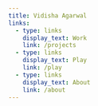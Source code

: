 ```yaml
---
title: Vidisha Agarwal
links:
  - type: links
    display_text: Work
    link: /projects
  - type: links
    display_text: Play
    link: /play
  - type: links
    display_text: About
    link: /about
---
```


